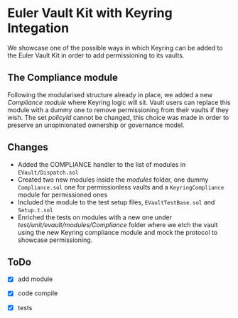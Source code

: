 # Euler Vault Kit with Keyring Integation
We showcase one of the possible ways in which Keyring can be added to the Euler Vault Kit in order to add permissioning to its vaults.

## The Compliance module
Following the modularised structure already in place, we added a new *Compliance module* where Keyring logic will sit. Vault users can replace this module with a dummy one to remove permissioning from their vaults if they wish.
The set *policyId* cannot be changed, this choice was made in order to preserve an unopinionated ownership or governance model.

## Changes
- Added the COMPLIANCE handler to the list of modules in `EVault/Dispatch.sol`
- Created two new modules inside the *modules* folder, one dummy `Compliance.sol` one for permissionless vaults and a `KeyringCompliance` module for permissioned ones
- Included the module to the test setup files, `EVaultTestBase.sol` and `Setup.t.sol`
- Enriched the tests on modules with a new one under *test/unit/evault/modules/Compliance* folder where we etch the vault using the new Keyring compliance module and mock the protocol to showcase permissioning.

## ToDo
- [x] add module
- [x] code compile
- [x] tests


